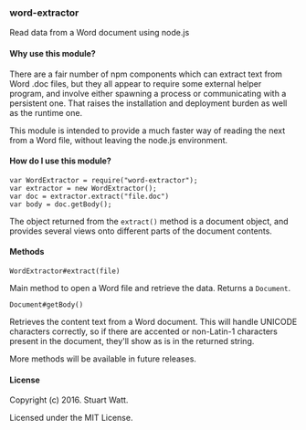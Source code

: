 ### word-extractor

Read data from a Word document using node.js

#### Why use this module?

There are a fair number of npm components which can extract text from Word .doc files, but they all appear to require some external helper program, and involve either spawning a process or communicating with a persistent one. That raises the installation and deployment burden as well as the runtime one.

This module is intended to provide a much faster way of reading the next from a Word file, without leaving the node.js environment.

#### How do I use this module?

    var WordExtractor = require("word-extractor");
    var extractor = new WordExtractor();
    var doc = extractor.extract("file.doc")
    var body = doc.getBody();

The object returned from the `extract()` method is a document object, and provides several views onto different parts of the document contents.

#### Methods

`WordExtractor#extract(file)`

Main method to open a Word file and retrieve the data. Returns a `Document`.

`Document#getBody()`

Retrieves the content text from a Word document. This will handle UNICODE characters correctly, so if there are accented or non-Latin-1 characters present in the document, they'll show as is in the returned string.

More methods will be available in future releases.

#### License

Copyright (c) 2016. Stuart Watt.

Licensed under the MIT License.
